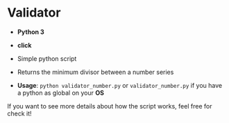 # **Validator**

- **Python 3**
- **click**

- Simple python script 
- Returns the minimum divisor between a number series

- **Usage**: ``` python validator_number.py ``` or ``` validator_number.py ``` if you have a python as global on your **OS**

If you want to see more details about how the script works, feel free for check it!

